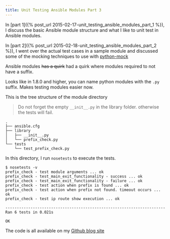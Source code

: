 ```yaml
---
title: Unit Testing Ansible Modules Part 3
---
```


In [part 1]({% post_url 2015-02-17-unit_testing_ansible_modules_part_1 %}), 
I discuss the basic Ansible module structure and what I like to unit test in Ansible
modules.


In [part 2]({% post_url 2015-02-18-unit_testing_ansible_modules_part_2 %}),  I
went over the actual test cases in a sample module and discussed some of the
mocking techniques to use with [python-mock](https://pypi.python.org/pypi/mock)

Ansible modules <strike>has a quirk</strike> had a quirk
where modules required to not have a suffix.

Looks like in 1.8.0 and higher, you can name python modules with the `.py` suffix. Makes
testing modules easier now.

This is the tree structure of the module directory
> Do not forget the empty `__init__.py` in the library folder. otherwise the tests will fail.

```
.
├── ansible.cfg
├── library
│   ├── __init__.py
│   └── prefix_check.py
└── tests
    └── test_prefix_check.py

```

In this directory, I run `nosetests` to execute the tests.

```
$ nosetests -v
prefix_check - test module arguments ... ok
prefix_check - test_main_exit_functionality - success ... ok
prefix_check - test_main_exit_functionality - failure ... ok
prefix_check - test action when prefix is found ... ok
prefix_check - test action when prefix not found. timeout occurs ... ok
prefix_check - test ip route show execution ... ok

----------------------------------------------------------------------
Ran 6 tests in 0.021s

OK

```

The code is all available on my [Github blog
site]('https://github.com/skamithi/linuxsimba/asample_configs/ansible_testing')
